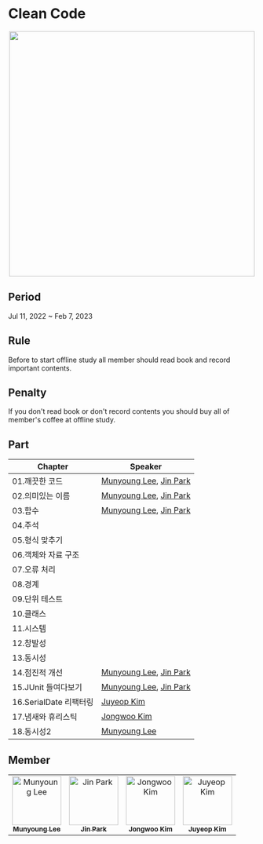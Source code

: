 # Clean Code
<p align="center">
<img height=500 src=https://user-images.githubusercontent.com/49600974/217539295-1c3e9233-0d5e-453b-99f3-24da484df465.png />
</p>

## Period
Jul 11, 2022 ~ Feb 7, 2023

## Rule
Before to start offline study all member should read book and record important contents.

## Penalty
If you don't read book or don't record contents you should buy all of member's coffee at offline study.

## Part
|Chapter|Speaker|
|---|---|
|01.깨끗한 코드|<a href="https://github.com/munyoung03">Munyoung Lee</a>, <a href="https://github.com/ParkJin0318">Jin Park</a>|
|02.의미있는 이름|<a href="https://github.com/munyoung03">Munyoung Lee</a>, <a href="https://github.com/ParkJin0318">Jin Park</a>|
|03.함수|<a href="https://github.com/munyoung03">Munyoung Lee</a>, <a href="https://github.com/ParkJin0318">Jin Park</a>|
|04.주석||
|05.형식 맞추기||
|06.객체와 자료 구조||
|07.오류 처리||
|08.경계||
|09.단위 테스트||
|10.클래스||
|11.시스템||
|12.창발성||
|13.동시성||
|14.점진적 개선|<a href="https://github.com/munyoung03">Munyoung Lee</a>, <a href="https://github.com/ParkJin0318">Jin Park</a>|
|15.JUnit 들여다보기|<a href="https://github.com/munyoung03">Munyoung Lee</a>, <a href="https://github.com/ParkJin0318">Jin Park</a>|
|16.SerialDate 리팩터링|<a href="https://github.com/juyeop03">Juyeop Kim</a>|
|17.냄새와 휴리스틱|<a href="https://github.com/kimjw2003">Jongwoo Kim</a>|
|18.동시성2|<a href="https://github.com/munyoung03">Munyoung Lee</a>|

## Member
<table>
  <tbody>
    <tr>
      <td align="center">
        <a href="https://github.com/munyoung03"><img src="https://avatars.githubusercontent.com/u/54434010?v=4" width="100px;" alt="Munyoung Lee"/>
        <br/>
        <sub><b>Munyoung Lee</b></sub>
        </a>
        <br/>
      </td>
      <td align="center">
        <a href="https://github.com/ParkJin0318"><img src="https://avatars.githubusercontent.com/u/50200481?v=4" width="100px;" alt="Jin Park"/>
        <br/>
        <sub><b>Jin Park</b></sub>
        </a>
        <br/>
      </td>
      <td align="center">
        <a href="https://github.com/kimjw2003"><img src="https://avatars.githubusercontent.com/u/55072002?v=4" width="100px;" alt="Jongwoo Kim"/>
        <br/>
        <sub><b>Jongwoo Kim</b></sub>
        </a>
        <br/>
      </td>
      <td align="center">
        <a href="https://github.com/juyeop03"><img src="https://avatars.githubusercontent.com/u/49600974?v=4" width="100px;" alt="Juyeop Kim"/>
        <br/>
        <sub><b>Juyeop Kim</b></sub>
        </a>
        <br/>
      </td>
    </tr>
  </tbody>
</table>


